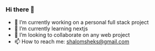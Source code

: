 ### Hi there 👋


- 🔭 I’m currently working on a personal full stack project
- 🌱 I’m currently learning nextjs
- 👯 I’m looking to collaborate on any web project
- 📫 How to reach me: shalomsheks@gmail.com


